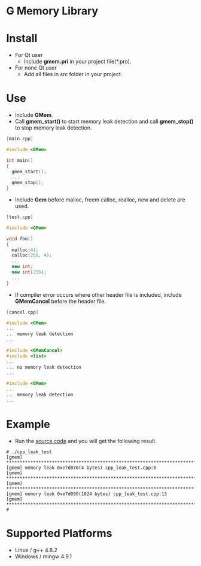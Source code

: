 G Memory Library
================

# Install
  * For Qt user
    * Include **gmem.pri** in your project file(*.pro).
  * For none Qt user
    * Add all files in src folder in your project.

# Use

  * Include **GMem**.
  * Call **gmem_start()** to start memory leak detection and call **gmem_stop()** to stop memory leak detection.

```cpp
[main.cpp]

#include <GMem>

int main()
{
  gmem_start();
  ...
  gmem_stop();
}
```

  * Include **Gem** before malloc, freem calloc, realloc, new and delete are used.

```cpp
[test.cpp]

#include <GMem>

void foo()
{
  malloc(4);
  calloc(256, 4);
  ...
  new int;
  new int[256];
  ...
}
```

  * If compiler error occurs where other header file is included, include **GMemCancel** before the header file.

```cpp
[cancel.cpp]

#include <GMem>
...
... memory leak detection
...

#include <GMemCancel>
#include <list>
...
... no memory leak detection
...

#include <GMem>
...
... memory leak detection
...
```

# Example

  * Run the [source code](app/exam/cpp_leak_test/cpp_leak_test.cpp) and you will get the following result.

```
# ./cpp_leak_test
[gmem] ***********************************************************************
[gmem] memory leak 0xe7d070(4 bytes) cpp_leak_test.cpp:6
[gmem] ***********************************************************************
[gmem] ***********************************************************************
[gmem] memory leak 0xe7d090(1024 bytes) cpp_leak_test.cpp:13
[gmem] ***********************************************************************
#
```

# Supported Platforms
  * Linux / g++ 4.8.2
  * Windows / mingw 4.9.1
